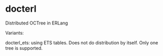 docterl
=======

Distributed OCTree in ERLang

Variants:

docterl_ets: using ETS tables. Does not do distribution by itself. Only one tree is supported.
